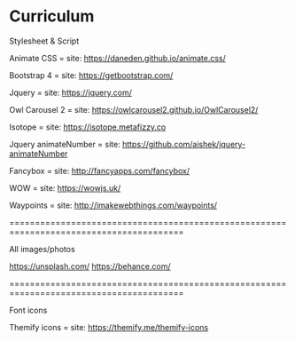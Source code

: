 # Curriculum
Stylesheet & Script

Animate CSS =
site: https://daneden.github.io/animate.css/

Bootstrap 4 =
site: https://getbootstrap.com/

Jquery =
site: https://jquery.com/

Owl Carousel 2 = 
site: https://owlcarousel2.github.io/OwlCarousel2/

Isotope = 
site: https://isotope.metafizzy.co

Jquery animateNumber = 
site: https://github.com/aishek/jquery-animateNumber

Fancybox =
site: http://fancyapps.com/fancybox/

WOW =
site: https://wowjs.uk/

Waypoints =
site: http://imakewebthings.com/waypoints/

========================================================================================

All images/photos

https://unsplash.com/
https://behance.com/

========================================================================================

Font icons

Themify icons =
site: https://themify.me/themify-icons


